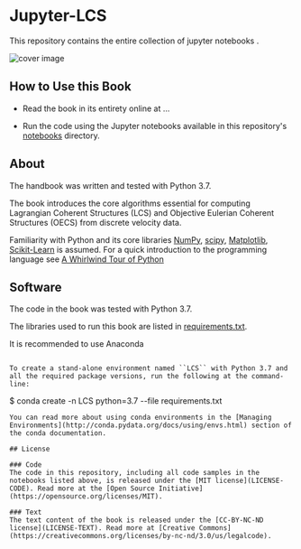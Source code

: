 # Jupyter-LCS

This repository contains the entire collection of jupyter notebooks .

![cover image](notebooks/figures/PDSH-cover.png)

## How to Use this Book

- Read the book in its entirety online at ... 

- Run the code using the Jupyter notebooks available in this repository's [notebooks](2D) directory.

## About

The handbook was written and tested with Python 3.7.

The book introduces the core algorithms essential for computing Lagrangian Coherent Structures (LCS) and Objective Eulerian Coherent Structures (OECS) from discrete velocity data.

Familiarity with Python and its core libraries [NumPy](http://numpy.org), [scipy](https://scipy.org/), [Matplotlib](http://matplotlib.org), [Scikit-Learn](http://scikit-learn.org) is assumed. For a quick introduction to the programming language see [A Whirlwind Tour of Python](https://github.com/jakevdp/WhirlwindTourOfPython)


## Software

The code in the book was tested with Python 3.7.

The libraries used to run this book are listed in [requirements.txt](requirements.txt).

It is recommended to use Anaconda

```

To create a stand-alone environment named ``LCS`` with Python 3.7 and all the required package versions, run the following at the command-line:

```
$ conda create -n LCS python=3.7 --file requirements.txt
```
You can read more about using conda environments in the [Managing Environments](http://conda.pydata.org/docs/using/envs.html) section of the conda documentation.

## License

### Code
The code in this repository, including all code samples in the notebooks listed above, is released under the [MIT license](LICENSE-CODE). Read more at the [Open Source Initiative](https://opensource.org/licenses/MIT).

### Text
The text content of the book is released under the [CC-BY-NC-ND license](LICENSE-TEXT). Read more at [Creative Commons](https://creativecommons.org/licenses/by-nc-nd/3.0/us/legalcode).
